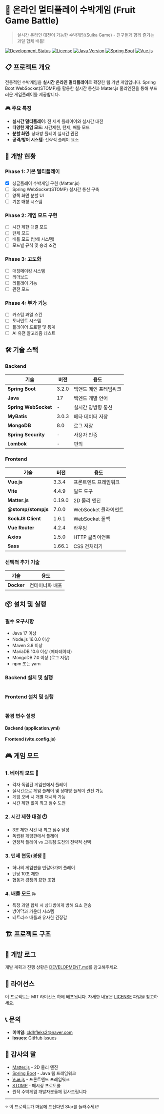 # 🍉 온라인 멀티플레이 수박게임 (Fruit Game Battle)

> 실시간 온라인 대전이 가능한 수박게임(Suika Game) - 친구들과 함께 즐기는 과일 합체 배틀!

[![Development Status](https://img.shields.io/badge/status-in%20development-yellow)](https://github.com/cldhfleks2/FruitGameBattle)
[![License](https://img.shields.io/badge/license-MIT-blue)](LICENSE)
[![Java Version](https://img.shields.io/badge/java-17-blue)](https://www.oracle.com/java/)
[![Spring Boot](https://img.shields.io/badge/springboot-3.2.0-green)](https://spring.io/projects/spring-boot)
[![Vue.js](https://img.shields.io/badge/vue.js-3.3.4-brightgreen)](https://vuejs.org/)

## 📋 프로젝트 개요

전통적인 수박게임을 **실시간 온라인 멀티플레이**로 확장한 웹 기반 게임입니다. Spring Boot WebSocket(STOMP)를 활용한 실시간 통신과 Matter.js 물리엔진을 통해 부드러운 게임플레이를 제공합니다.

### 🎮 주요 특징
- **실시간 멀티플레이**: 전 세계 플레이어와 실시간 대전
- **다양한 게임 모드**: 시간제한, 턴제, 배틀 모드
- **분할 화면**: 상대방 플레이 실시간 관전
- **공격/방어 시스템**: 전략적 플레이 요소

## 🚀 개발 현황

### Phase 1: 기본 멀티플레이 
- [x] 싱글플레이 수박게임 구현 (Matter.js)
- [ ] Spring WebSocket(STOMP) 실시간 통신 구축
- [ ] 양쪽 화면 분할 UI
- [ ] 기본 매칭 시스템

### Phase 2: 게임 모드 구현 
- [ ] 시간 제한 대결 모드
- [ ] 턴제 모드
- [ ] 배틀 모드 (방해 시스템)
- [ ] 모드별 규칙 및 승리 조건

### Phase 3: 고도화
- [ ] 매칭메이킹 시스템
- [ ] 리더보드
- [ ] 리플레이 기능
- [ ] 관전 모드

### Phase 4: 부가 기능
- [ ] 커스텀 과일 스킨
- [ ] 토너먼트 시스템
- [ ] 플레이어 프로필 및 통계
- [ ] AI 유전 알고리즘 테스트

## 🛠️ 기술 스택

### Backend
| 기술                   | 버전    | 용도           |
|----------------------|-------|--------------|
| **Spring Boot**      | 3.2.0 | 백앤드 메인 프레임워크 |
| **Java**             | 17    | 백엔드 개발 언어    |
| **Spring WebSocket** | -     | 실시간 양방향 통신   |
| **MyBatis**          | 3.0.3 | 메타 데이터 저장    |
| **MongoDB**          | 8.0   | 로그 저장        |
| **Spring Security**  | -     | 사용자 인증       |
| **Lombok**           | -     | 편의           |

### Frontend
| 기술                 | 버전     | 용도              |
|--------------------|--------|-----------------|
| **Vue.js**         | 3.3.4  | 프론트엔드 프레임워크     |
| **Vite**           | 4.4.9  | 빌드 도구           |
| **Matter.js**      | 0.19.0 | 2D 물리 엔진        |
| **@stomp/stompjs** | 7.0.0  | WebSocket 클라이언트 |
| **SockJS Client**  | 1.6.1  | WebSocket 폴백    |
| **Vue Router**     | 4.2.4  | 라우팅             |
| **Axios**          | 1.5.0  | HTTP 클라이언트      |
| **Sass**           | 1.66.1 | CSS 전처리기        |

### 선택적 추가 기술
| 기술         | 용도              |
|------------|-----------------|
| **Docker** | 컨테이너화 배포        |

## 📦 설치 및 실행

### 필수 요구사항
- Java 17 이상
- Node.js 16.0.0 이상
- Maven 3.8 이상
- MariaDB 10.6 이상 (메타데이터)
- MongoDB 7.0 이상 (로그 저장)
- npm 또는 yarn

### Backend 설치 및 실행

```bash
```

### Frontend 설치 및 실행

```bash
```

### 환경 변수 설정

#### Backend (application.yml)


#### Frontend (vite.config.js)


## 🎮 게임 모드

### 1. 베이직 모드 🎯
- 각자 독립된 게임판에서 플레이
- 실시간으로 게임 플레이 및 상대방 플레이 관전 가능
- 게임 오버 시 개별 재시작 가능
- 시간 제한 없이 최고 점수 도전

### 2. 시간 제한 대결 ⏱️
- 3분 제한 시간 내 최고 점수 달성
- 독립된 게임판에서 플레이
- 안정적 플레이 vs 고득점 도전의 전략적 선택

### 3. 턴제 협동/경쟁 🔄
- 하나의 게임판을 번갈아가며 플레이
- 턴당 10초 제한
- 협동과 경쟁의 묘한 조합

### 4. 배틀 모드 💥
- 특정 과일 합체 시 상대방에게 방해 요소 전송
- 방어막과 카운터 시스템
- 테트리스 배틀과 유사한 긴장감

## 🏗️ 프로젝트 구조


## 🤝 개발 로그

개발 계획과 진행 상황은 [DEVELOPMENT.md](DEVELOPMENT.md)를 참고해주세요.

## 📝 라이선스

이 프로젝트는 MIT 라이선스 하에 배포됩니다. 자세한 내용은 [LICENSE](LICENSE) 파일을 참고하세요.

## 📞 문의

- **이메일**: cldhfleks2@naver.com
- **Issues**: [GitHub Issues](https://github.com/cldhfleks2/FruitGameBattle/issues)

## 🙏 감사의 말

- [Matter.js](https://brm.io/matter-js/) - 2D 물리 엔진
- [Spring Boot](https://spring.io/projects/spring-boot) - Java 웹 프레임워크
- [Vue.js](https://vuejs.org/) - 프론트엔드 프레임워크
- [STOMP](https://stomp.github.io/) - 메시징 프로토콜
- 원작 수박게임 개발자분들께 감사드립니다

---

⭐ 이 프로젝트가 마음에 드신다면 Star를 눌러주세요!